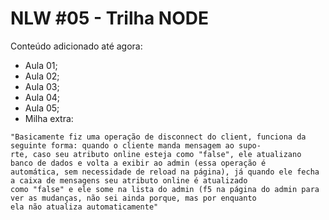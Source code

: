 # NLW #05 - Trilha NODE

Conteúdo adicionado até agora:
- Aula 01;
- Aula 02;
- Aula 03;
- Aula 04;
- Aula 05;
- Milha extra: 
```
"Basicamente fiz uma operação de disconnect do client, funciona da seguinte forma: quando o cliente manda mensagem ao supo-
rte, caso seu atributo online esteja como "false", ele atualizano banco de dados e volta a exibir ao admin (essa operação é
automática, sem necessidade de reload na página), já quando ele fecha a caixa de mensagens seu atributo online é atualizado
como "false" e ele some na lista do admin (f5 na página do admin para ver as mudanças, não sei ainda porque, mas por enquanto
ela não atualiza automaticamente"
```
